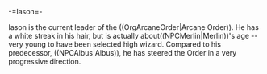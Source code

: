 -=Iason=-

Iason is the current leader of the ((OrgArcaneOrder|Arcane Order)). He has a white streak in his hair, but is actually about((NPCMerlin|Merlin))'s age -- very young to have been selected high wizard. Compared to his predecessor, ((NPCAlbus|Albus)), he has steered the Order in a very progressive direction.
